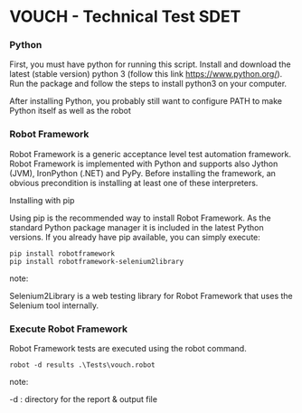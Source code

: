 # VOUCH - Technical Test SDET 

### Python 
First, you must have python for running this script. Install and download the latest (stable version) python 3 (follow this link https://www.python.org/). Run the package and follow the steps to install python3 on your computer.

After installing Python, you probably still want to configure PATH to make Python itself as well as the robot

### Robot Framework
Robot Framework is a generic acceptance level test automation framework. Robot Framework is implemented with Python and supports also Jython (JVM), IronPython (.NET) and PyPy. Before installing the framework, an obvious precondition is installing at least one of these interpreters.


Installing with pip

Using pip is the recommended way to install Robot Framework. As the standard Python package manager it is included in the latest Python versions. If you already have pip available, you can simply execute:

```
pip install robotframework
pip install robotframework-selenium2library
```

note:

Selenium2Library is a web testing library for Robot Framework that uses the Selenium tool internally.


### Execute Robot Framework

Robot Framework tests are executed using the robot command.

```
robot -d results .\Tests\vouch.robot
```

note:

-d : directory for the report & output file